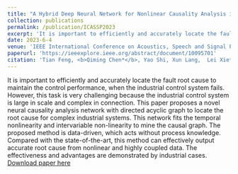 ```yaml
---
title: "A Hybrid Deep Neural Network for Nonlinear Causality Analysis in Complex Industrial Control System"
collection: publications
permalink: /publication/ICASSP2023
excerpt: 'It is important to efficiently and accurately locate the fault root cause to maintain the control performance, when the industrial control system fails. However, this task is very challenging because the industrial control system is large in scale and complex in connection. This paper proposes a novel neural causality analysis network with directed acyclic graph to locate the root cause for complex industrial systems. This network fits the temporal nonlinearity and intervariable non-linearity to mine the causal graph. The proposed method is data-driven, which acts without process knowledge. Compared with the state-of-the-art, this method can effectively output accurate root cause from nonlinear and highly coupled data. The effectiveness and advantages are demonstrated by industrial cases.'
date: 2023-6-4
venue: 'IEEE International Conference on Acoustics, Speech and Signal Processing (ICASSP) 2023'
paperurl: 'https://ieeexplore.ieee.org/abstract/document/10095701'
citation: 'Tian Feng, <b>Qiming Chen*</b>, Yao Shi, Xun Lang,  Lei Xie*, Hongye Su. <i>IEEE International Conference on Acoustics, Speech and Signal Processing (ICASSP)</i>. (2023).'
---
```

It is important to efficiently and accurately locate the fault root cause to maintain the control performance, when the industrial control system fails. However, this task is very challenging because the industrial control system is large in scale and complex in connection. This paper proposes a novel neural causality analysis network with directed acyclic graph to locate the root cause for complex industrial systems. This network fits the temporal nonlinearity and intervariable non-linearity to mine the causal graph. The proposed method is data-driven, which acts without process knowledge. Compared with the state-of-the-art, this method can effectively output accurate root cause from nonlinear and highly coupled data. The effectiveness and advantages are demonstrated by industrial cases.
[Download paper here](https://ieeexplore.ieee.org/abstract/document/10095701)
